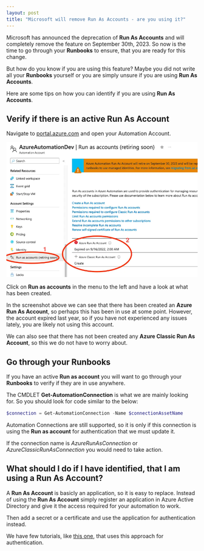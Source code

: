```yaml
---
layout: post
title: "Microsoft will remove Run As Accounts - are you using it?"
---
```


Microsoft has announced the deprecation of **Run As Accounts** and will completely remove the feature on September 30th, 2023. So now is the time to go through your **Runbooks** to ensure, that you are ready for this change.

But how do you know if you are using this feature? Maybe you did not write all your **Runbooks** yourself or you are simply unsure if you are using **Run As Accounts**.

Here are some tips on how you can identify if you are using **Run As Accounts**.

## Verify if there is an active Run As Account

Navigate to [portal.azure.com](https://portal.azure.com) and open your Automation Account.

![Run as accounts in the azure portal](/assets/images/post_identify-if-you-are-using-run-as-accounts.webp)

Click on **Run as accounts** in the menu to the left and have a look at what has been created.

In the screenshot above we can see that there has been created an **Azure Run As Account**, so perhaps this has been in use at some point. However, the account expired last year, so if you have not experienced any issues lately, you are likely not using this account.

We can also see that there has not been created any **Azure Classic Run As Account**, so this we do not have to worry about.

## Go through your Runbooks

If you have an active **Run as account**  you will want to go through your **Runbooks** to verify if they are in use anywhere.

The CMDLET **Get-AutomationConnection** is what we are mainly looking for. So you should look for code similar to the below:

```powershell
$connection = Get-AutomationConnection -Name $connectionAssetName  
```

Automation Connections are still supported, so it is only if this connection is using the **Run as account** for authentication that we must update it. 

If the connection name is *AzureRunAsConnection* or *AzureClassicRunAsConnection* you would need to take action.

## What should I do if I have identified, that I am using a Run As Account?

A **Run As Account** is basicly an application, so it is easy to replace. Instead of using the **Run As Account** simply register an application in Azure Active Directory and give it the access required for your automation to work.

Then add a secret or a certificate and use the application for authentication instead.

We have few tutorials, like [this one](/automation-app/azure-ad-integration/), that uses this approach for authentication.
